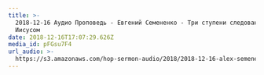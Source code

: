 ```yaml
---
title: >-
  2018-12-16 Аудио Проповедь - Евгений Семененко - Три ступени следования за
  Иисусом
date: 2018-12-16T17:07:29.626Z
media_id: pFGsu7F4
url_audio: >-
  https://s3.amazonaws.com/hop-sermon-audio/2018/2018-12-16-alex-semenenko-iskal-ja-u-nih-cheloveka.mp3
---
```


